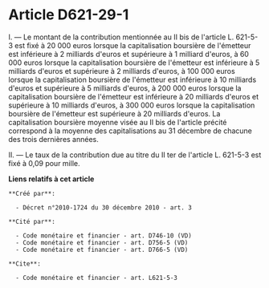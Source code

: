 # Article D621-29-1

I. ― Le montant de la contribution mentionnée au II bis de l'article L. 621-5-3 est fixé à 20 000 euros lorsque la
capitalisation boursière de l'émetteur est inférieure à 2 milliards d'euros et supérieure à 1 milliard d'euros, à 60 000
euros lorsque la capitalisation boursière de l'émetteur est inférieure à 5 milliards d'euros et supérieure à 2 milliards
d'euros, à 100 000 euros lorsque la capitalisation boursière de l'émetteur est inférieure à 10 milliards d'euros et
supérieure à 5 milliards d'euros, à 200 000 euros lorsque la capitalisation boursière de l'émetteur est inférieure à 20
milliards d'euros et supérieure à 10 milliards d'euros, à 300 000 euros lorsque la capitalisation boursière de l'émetteur est
supérieure à 20 milliards d'euros. La capitalisation boursière moyenne visée au II bis de l'article précité correspond à la
moyenne des capitalisations au 31 décembre de chacune des trois dernières années. 

II. ― Le taux de la contribution due au titre du II ter de l'article L. 621-5-3 est fixé à 0,09 pour mille.

**Liens relatifs à cet article**

	**Créé par**:

	  - Décret n°2010-1724 du 30 décembre 2010 - art. 3

	**Cité par**:

	  - Code monétaire et financier - art. D746-10 (VD)
	  - Code monétaire et financier - art. D756-5 (VD)
	  - Code monétaire et financier - art. D766-5 (VD)

	**Cite**:

	  - Code monétaire et financier - art. L621-5-3
